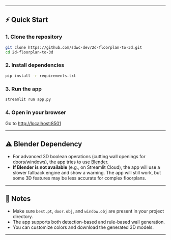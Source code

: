 
---

## ⚡ Quick Start

### 1. **Clone the repository**

```bash
git clone https://github.com/sdwc-dev/2d-floorplan-to-3d.git
cd 2d-floorplan-to-3d
```

### 2. **Install dependencies**

```bash
pip install -r requirements.txt
```

### 3. **Run the app**

```bash
streamlit run app.py
```

### 4. **Open in your browser**

Go to [http://localhost:8501](http://localhost:8501)




---

## ⚠️ Blender Dependency

- For advanced 3D boolean operations (cutting wall openings for doors/windows), the app tries to use [Blender](https://www.blender.org/).
- **If Blender is not available** (e.g., on Streamlit Cloud), the app will use a slower fallback engine and show a warning. The app will still work, but some 3D features may be less accurate for complex floorplans.

---

## 📝 Notes

- Make sure `best.pt`, `door.obj`, and `window.obj` are present in your project directory.
- The app supports both detection-based and rule-based wall generation.
- You can customize colors and download the generated 3D models.

---



